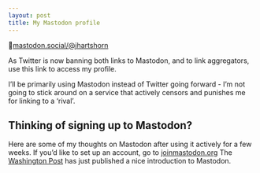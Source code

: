 ```yaml
---
layout: post
title: My Mastodon profile
---
```

🐘[mastodon.social/@jhartshorn][1]

As Twitter is now banning both links to Mastodon, and to link aggregators, use this link to access my profile.

I’ll be primarily using Mastodon instead of Twitter going forward - I’m not going to stick around on a service that actively censors and punishes me for linking to a ‘rival’.

## Thinking of signing up to Mastodon?

Here are some of my thoughts on Mastodon after using it actively for a few weeks.
If you’d like to set up an account, go to [joinmastodon.org][2]
The [Washington Post][3] has just published a nice introduction to Mastodon.

[1]:	https://mastodon.social/@jhartshorn
[2]:	https://joinmastodon.org/
[3]:	https://www.washingtonpost.com/technology/2022/12/17/how-to-join-mastodon/